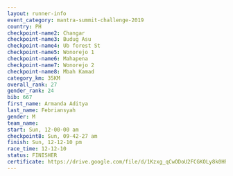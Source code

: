 ```yaml
---
layout: runner-info 
event_category: mantra-summit-challenge-2019 
country: PH
checkpoint-name2: Changar
checkpoint-name3: Budug Asu
checkpoint-name4: Ub forest St
checkpoint-name5: Wonorejo 1
checkpoint-name6: Mahapena
checkpoint-name7: Wonorejo 2
checkpoint-name8: Mbah Kamad
category_km: 35KM 
overall_rank: 27
gender_rank: 24
bib: 667
first_name: Armanda Aditya
last_name: Febriansyah
gender: M
team_name: 
start: Sun, 12-00-00 am
checkpoint8: Sun, 09-42-27 am
finish: Sun, 12-12-10 pm
race_time: 12-12-10
status: FINISHER
certificate: https://drive.google.com/file/d/1Kzxg_qCwODoU2FCGKOLy8k0HR7fjdHT1/view?usp=sharing
---
```

